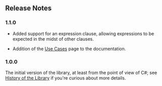 ## Release Notes

### 1.1.0

- Added support for an expression clause, allowing expressions to be expected in the
  midst of other clauses.

- Addition of the [Use Cases](use-cases.md) page to the documentation.

### 1.0.0

The initial version of the library, at least from the point of view of C#; see
[History of the Library](history.md) if you're curious about more details.
